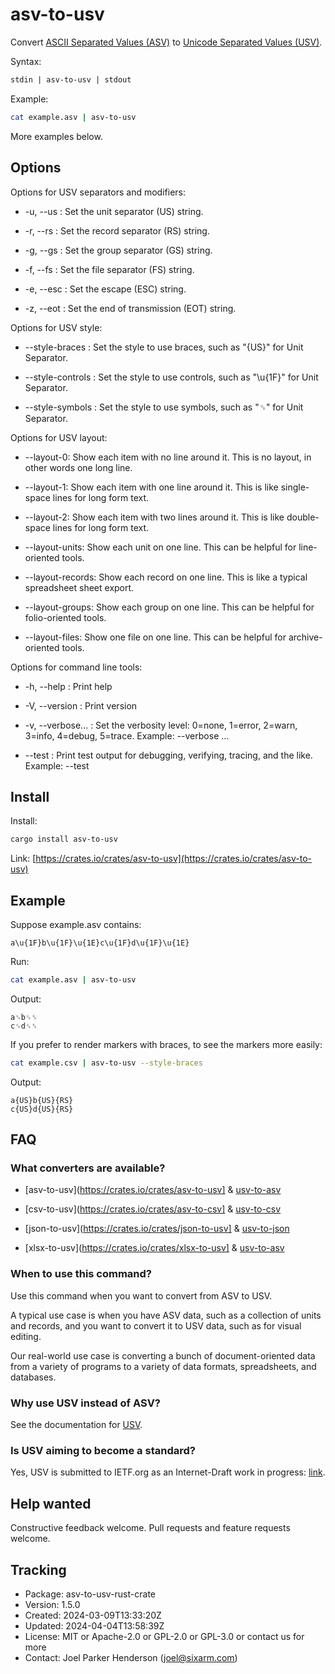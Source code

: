 # asv-to-usv

Convert [ASCII Separated Values (ASV)](https://github.com/SixArm/usv/tree/main/doc/comparisons/asv)
to [Unicode Separated Values (USV)](https://github.com/sixarm/usv).

Syntax:

```sh
stdin | asv-to-usv | stdout
```

Example:

```sh
cat example.asv | asv-to-usv
```

More examples below.

## Options

Options for USV separators and modifiers:

* -u, --us : Set the unit separator (US) string.

* -r, --rs : Set the record separator (RS) string.

* -g, --gs : Set the group separator (GS) string.

* -f, --fs : Set the file separator (FS) string.

* -e, --esc : Set the escape (ESC) string.

* -z, --eot : Set the end of transmission (EOT) string.

Options for USV style:

* --style-braces : Set the style to use braces, such as "{US}" for Unit Separator.

* --style-controls : Set the style to use controls, such as "\u{1F}" for Unit Separator.

* --style-symbols : Set the style to use symbols, such as "␟" for Unit Separator.

Options for USV layout:

* --layout-0: Show each item with no line around it. This is no layout, in other words one long line.

* --layout-1: Show each item with one line around it. This is like single-space lines for long form text.

* --layout-2: Show each item with two lines around it. This is like double-space lines for long form text.

* --layout-units: Show each unit on one line. This can be helpful for line-oriented tools.

* --layout-records: Show each record on one line. This is like a typical spreadsheet sheet export.

* --layout-groups: Show each group on one line. This can be helpful for folio-oriented tools.

* --layout-files: Show one file on one line. This can be helpful for archive-oriented tools.

Options for command line tools:

* -h, --help : Print help

* -V, --version : Print version

* -v, --verbose... : Set the verbosity level: 0=none, 1=error, 2=warn, 3=info, 4=debug, 5=trace. Example: --verbose …

* --test : Print test output for debugging, verifying, tracing, and the like. Example: --test

## Install

Install:

```sh
cargo install asv-to-usv
```

Link: [https://crates.io/crates/asv-to-usv](https://crates.io/crates/asv-to-usv)

## Example


Suppose example.asv contains:

```asv
a\u{1F}b\u{1F}\u{1E}c\u{1F}d\u{1F}\u{1E}
```

Run:

```sh
cat example.asv | asv-to-usv
```

Output:

```usv
a␟b␟␞
c␟d␟␞
```

If you prefer to render markers with braces, to see the markers more easily:

```sh
cat example.csv | asv-to-usv --style-braces
```

Output:

```usv
a{US}b{US}{RS}
c{US}d{US}{RS}
```

## FAQ

### What converters are available?

* [asv-to-usv](https://crates.io/crates/asv-to-usv] & [usv-to-asv](https://crates.io/crates/usv-to-asv)

* [csv-to-usv](https://crates.io/crates/asv-to-csv] & [usv-to-csv](https://crates.io/crates/usv-to-csv)

* [json-to-usv](https://crates.io/crates/json-to-usv] & [usv-to-json](https://crates.io/crates/usv-to-json)

* [xlsx-to-usv](https://crates.io/crates/xlsx-to-usv] & [usv-to-asv](https://crates.io/crates/usv-to-xlsx)

### When to use this command?

Use this command when you want to convert from ASV to USV.

A typical use case is when you have ASV data, such as a collection of units and
records, and you want to convert it to USV data, such as for visual editing.

Our real-world use case is converting a bunch of document-oriented data from a
variety of programs to a variety of data formats, spreadsheets, and databases.

### Why use USV instead of ASV?

See the documentation for [USV](https://github.com/sixarm/usv).

### Is USV aiming to become a standard?

Yes, USV is submitted to IETF.org as an Internet-Draft work in progress:
[link](https://datatracker.ietf.org/doc/draft-unicode-separated-values/).

## Help wanted

Constructive feedback welcome. Pull requests and feature requests welcome.

## Tracking

* Package: asv-to-usv-rust-crate
* Version: 1.5.0
* Created: 2024-03-09T13:33:20Z
* Updated: 2024-04-04T13:58:39Z
* License: MIT or Apache-2.0 or GPL-2.0 or GPL-3.0 or contact us for more
* Contact: Joel Parker Henderson (joel@sixarm.com)
